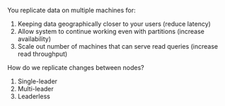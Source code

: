 You replicate data on multiple machines for:
1) Keeping data geographically closer to your users (reduce latency)
2) Allow system to continue working even with partitions (increase availability)
3) Scale out number of machines that can serve read queries (increase read throughput)

How do we replicate changes between nodes?

1) Single-leader
2) Multi-leader
3) Leaderless 